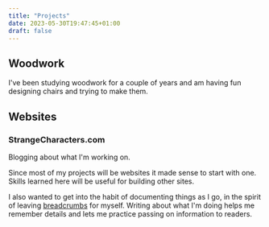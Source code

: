 ```yaml
---
title: "Projects"
date: 2023-05-30T19:47:45+01:00
draft: false
---
```

## Woodwork

I've been studying woodwork for a couple of years and am having fun designing chairs and trying to make them.

## Websites
### StrangeCharacters.com

Blogging about what I'm working on. 

Since most of my projects will be websites it made sense to start with one. Skills learned here will be useful for building other sites.

I also wanted to get into the habit of documenting things as I go, in the spirit of leaving [breadcrumbs](/articles/aw-yiss-breadcrumbs) for myself. Writing about what I'm doing helps me remember details and lets me practice passing on information to readers.

